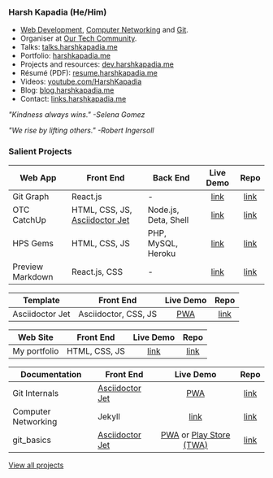 ### Harsh Kapadia (He/Him)

- [Web Development](https://dev.harshkapadia.me), [Computer Networking](https://networking.harshkapadia.me) and [Git](https://git.harshkapadia.me).
- Organiser at [Our Tech Community](https://ourtech.community).
- Talks: [talks.harshkapadia.me](https://talks.harshkapadia.me)
- Portfolio: [harshkapadia.me](https://harshkapadia.me)
- Projects and resources: [dev.harshkapadia.me](https://dev.harshkapadia.me)
- Résumé (PDF): [resume.harshkapadia.me](https://resume.harshkapadia.me)
- Videos: [youtube.com/HarshKapadia](https://www.youtube.com/HarshKapadia)
- Blog: [blog.harshkapadia.me](https://blog.harshkapadia.me)
- Contact: [links.harshkapadia.me](https://links.harshkapadia.me)

_"Kindness always wins." -Selena Gomez_

_"We rise by lifting others." -Robert Ingersoll_

### Salient Projects

Web App | Front End | Back End | Live Demo | Repo
------- | --------- | -------- | :-------: | :--:
Git Graph | React.js | - | [link](https://git-graph.harshkapadia.me) | [link](https://github.com/HarshKapadia2/git-graph)
OTC CatchUp | HTML, CSS, JS, [Asciidoctor Jet](https://harshkapadia2.github.io/asciidoctor-jet) | Node.js, Deta, Shell | [link](https://catchup.ourtech.community) | [link](https://github.com/OurTechCommunity/catchup)
HPS Gems | HTML, CSS, JS | PHP, MySQL, Heroku | [link](https://hps-gems.herokuapp.com) | [link](https://github.com/HarshKapadia2/hps-gems)
Preview Markdown | React.js, CSS | - | [link](https://harshkapadia2.github.io/preview-markdown) | [link](https://github.com/HarshKapadia2/preview-markdown)

Template | Front End | Live Demo | Repo
-------- | --------- | :-------: | :--:
Asciidoctor Jet | Asciidoctor, CSS, JS | [PWA](https://harshkapadia2.github.io/asciidoctor-jet) | [link](https://github.com/HarshKapadia2/asciidoctor-jet)

Web Site | Front End | Live Demo | Repo
-------- | --------- | :-------: | :--:
My portfolio | HTML, CSS, JS | [link](https://harshkapadia.me) | [link](https://github.com/HarshKapadia2/portfolio-v2)

Documentation | Front End | Live Demo | Repo
------------- | --------- | :-------: | :--:
Git Internals | [Asciidoctor Jet](https://harshkapadia2.github.io/asciidoctor-jet) | [PWA](https://git.harshkapadia.me) | [link](https://github.com/HarshKapadia2/git_internals)
Computer Networking | Jekyll | [link](https://networking.harshkapadia.me) | [link](https://github.com/HarshKapadia2/networking)
git_basics | [Asciidoctor Jet](https://harshkapadia2.github.io/asciidoctor-jet) | [PWA](https://harshkapadia2.github.io/git_basics) or [Play Store (TWA)](https://play.google.com/store/apps/details?id=com.harsh_kapadia.git_basics) | [link](https://github.com/HarshKapadia2/git_basics)

[View all projects](https://dev.harshkapadia.me/projects)
